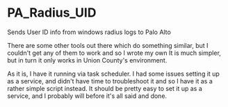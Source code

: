 # PA_Radius_UID
Sends User ID info from windows radius logs to Palo Alto

There are some other tools out there which do something similar, but I couldn't get any of them to work and so I wrote my own
It is much simpler, but in turn it only works in Union County's environment. 

As it is, I have it running via task scheduler. I had some issues setting it up as a service, and didn't have time to troubleshoot
it and so I have it as a rather simple script instead. It should be pretty easy to set it up as a service, and I probably will
before it's all said and done.
